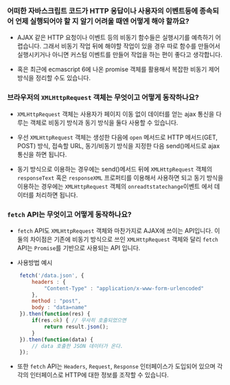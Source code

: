 ### 어떠한 자바스크립트 코드가 HTTP 응답이나 사용자의 이벤트등에 종속되어 언제 실행되어야 할 지 알기 어려울 때엔 어떻게 해야 할까요?
* AJAX 같은 HTTP 요청이나 이벤트 등의 비동기 함수들은 실행시기를 예측하기 어렵습니다. 그래서 비동기 작업 뒤에 해야할 작업이 있을 경우 따로 함수를 만들어서 실행시키거나 아니면 커스텀 이벤트를 만들어 작업을 하는 편이 좋다고 생각합니다.

* 혹은 최근에 ecmascript 6에 나온 promise 객체를 활용해서 복잡한 비동기 제어 방식을 정리할 수도 있습니다. 

### 브라우저의 `XMLHttpRequest` 객체는 무엇이고 어떻게 동작하나요?
* `XMLHttpRequest` 객체는 사용자가 페이지 이동 없이 데이터를 얻는 ajax 통신을 다루는 객체로 비동기 방식과 동기 방식을 둘다 사용할 수 있습니다.

* 우선 `XMLHttpRequest` 객체는 생성한 다음에 `open` 메서드로 HTTP 메서드(GET, POST) 방식, 접속할 URL, 동기/비동기 방식을 지정한 다음 send()메서드로 ajax 통신을 하면 됩니다.
* 동기 방식으로 이용하는 경우에는 send()메서드 뒤에 `XMLHttpRequest` 객체의 `responseText` 혹은 `responseXML` 프로퍼티를 이용해서 사용하면 되고 동기 방식을 이용하는 경우에는 `XMLHttpRequest` 객체의 `onreadtstatechange`이벤트 에서 데이터를 처리하면 됩니다.

### `fetch` API는 무엇이고 어떻게 동작하나요?
* `fetch` API도 `XMLHttpRequest` 객체와 마찬가지로 AJAX에 쓰이는 API입니다. 이 둘의 차이점은 기존에 비동기 방식으로 쓰인 `XMLHttpRequest` 객체와 달리 `fetch` API는 `Promise`를 기반으로 사용되는 API 입니다.

* 사용방법 예시
```javascript
	fetch('/data.json', {
		headers : {
			"Content-Type" : "application/x-www-form-urlencoded"
		},
		method : "post",
		body : "data=name"
	}).then(function(res) {
		if(res.ok) { // 무사히 호출되었으면
			return result.json();
		}
	}).then(function(data) { 
		// data 호출한 JSON 데이터가 온다.
	});
```

* 또한 `fetch` API는 `Headers`, `Request`, `Response` 인터페이스가 도입되어 있으며 각각의 인터페이스로 HTTP에 대한 정보를 조작할 수 있습니다.